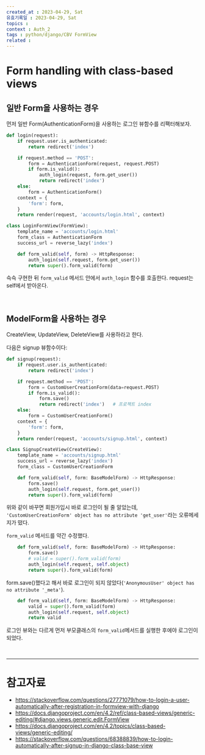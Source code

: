 ```yaml
---
created_at : 2023-04-29, Sat
유효기록일 : 2023-04-29, Sat
topics : 
context : Auth_2
tags : python/django/CBV FormView
related : 
---
```

# Form handling with class-based views

## 일반 Form을 사용하는 경우
먼저 일반 Form(AuthenticationForm)을 사용하는 로그인 뷰함수를 리팩터해보자.
```python
def login(request):
    if request.user.is_authenticated:
        return redirect('index')

    if request.method == 'POST':
        form = AuthenticationForm(request, request.POST)
        if form.is_valid():
            auth_login(request, form.get_user())
            return redirect('index')
    else:
        form = AuthenticationForm()
    context = {
        'form': form,
    }
    return render(request, 'accounts/login.html', context)
```

```python
class LoginFormView(FormView):
    template_name = 'accounts/login.html'
    form_class = AuthenticationForm
    success_url = reverse_lazy('index')

    def form_valid(self, form) -> HttpResponse:
        auth_login(self.request, form.get_user())
        return super().form_valid(form)
```
슥슥 구현한 뒤 `form_valid` 메서드 안에서 `auth_login` 함수를 호출한다. request는 self에서 받아온다.

<br>

## ModelForm을 사용하는 경우
CreateView, UpdateView, DeleteView를 사용하라고 한다.

다음은 signup 뷰함수이다:
```python
def signup(request):
    if request.user.is_authenticated:
        return redirect('index')

    if request.method == 'POST':
        form = CustomUserCreationForm(data=request.POST)
        if form.is_valid():
            form.save()
            return redirect('index')   # 프로젝트 index
    else:
        form = CustomUserCreationForm()
    context = {
        'form': form,
    }
    return render(request, 'accounts/signup.html', context)
```

```python
class SignupCreateView(CreateView):
    template_name = 'accounts/signup.html'
    success_url = reverse_lazy('index')
    form_class = CustomUserCreationForm

    def form_valid(self, form: BaseModelForm) -> HttpResponse:
        form.save()
        auth_login(self.request, form.get_user())
        return super().form_valid(form)
```
위와 같이 바꾸면 회원가입시 바로 로그인이 될 줄 알았는데, `'CustomUserCreationForm' object has no attribute 'get_user'`라는 오류메세지가 떴다. 

`form_valid` 메서드를 약간 수정했다.
```python
	def form_valid(self, form: BaseModelForm) -> HttpResponse:
        form.save()
        # valid = super().form_valid(form)
        auth_login(self.request, self.object)
        return super().form_valid(form)
```
form.save()했다고 해서 바로 로그인이 되지 않았다(`'AnonymousUser' object has no attribute '_meta'`). 
```python
	def form_valid(self, form: BaseModelForm) -> HttpResponse:
        valid = super().form_valid(form)
        auth_login(self.request, self.object)
        return valid
```
로그인 뷰와는 다르게 먼저 부모클래스의 `form_valid`메서드를 실행한 후에야 로그인이 되었다.

<br>

---
# 참고자료
- https://stackoverflow.com/questions/27771079/how-to-login-a-user-automatically-after-registration-in-formview-with-django
- https://docs.djangoproject.com/en/4.2/ref/class-based-views/generic-editing/#django.views.generic.edit.FormView
- https://docs.djangoproject.com/en/4.2/topics/class-based-views/generic-editing/
- https://stackoverflow.com/questions/68388839/how-to-login-automatically-after-signup-in-django-class-base-view

[^1]: